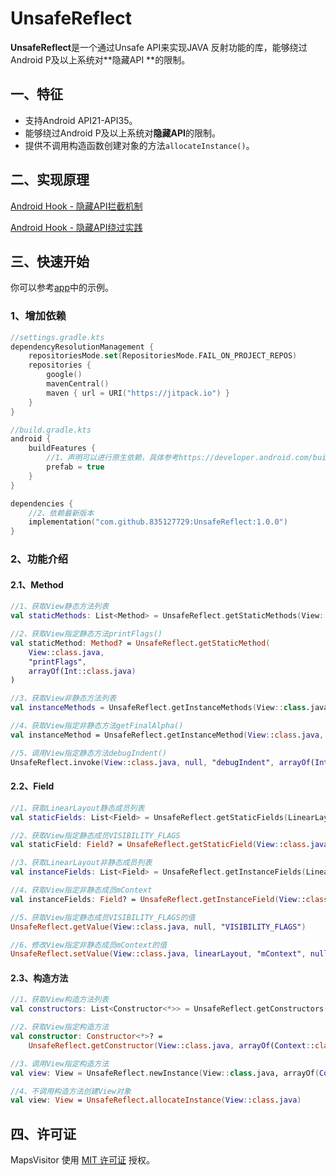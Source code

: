 # UnsafeReflect

**UnsafeReflect**是一个通过Unsafe API来实现JAVA 反射功能的库，能够绕过Android P及以上系统对**隐藏API
**的限制。

## 一、特征

- 支持Android API21-API35。
- 能够绕过Android P及以上系统对**隐藏API**的限制。
- 提供不调用构造函数创建对象的方法`allocateInstance()`。

## 二、实现原理

[Android Hook - 隐藏API拦截机制](https://juejin.cn/post/7440716088898060339)

[Android Hook - 隐藏API绕过实践](https://juejin.cn/post/7440700915140001843)

## 三、快速开始

你可以参考[app](https://github.com/835127729/UnsafeReflect/tree/main/app)中的示例。

### 1、增加依赖

```kotlin
//settings.gradle.kts
dependencyResolutionManagement {
    repositoriesMode.set(RepositoriesMode.FAIL_ON_PROJECT_REPOS)
    repositories {
        google()
        mavenCentral()
        maven { url = URI("https://jitpack.io") }
    }
}
```

```Kotlin
//build.gradle.kts
android {
    buildFeatures {
        //1、声明可以进行原生依赖，具体参考https://developer.android.com/build/native-dependencies
        prefab = true
    }
}

dependencies {
    //2、依赖最新版本
    implementation("com.github.835127729:UnsafeReflect:1.0.0")
}
```

### 2、功能介绍

#### 2.1、Method

```kotlin
//1、获取View静态方法列表
val staticMethods: List<Method> = UnsafeReflect.getStaticMethods(View::class.java)

//2、获取View指定静态方法printFlags()
val staticMethod: Method? = UnsafeReflect.getStaticMethod(
    View::class.java,
    "printFlags",
    arrayOf(Int::class.java)
)

//3、获取View非静态方法列表
val instanceMethods = UnsafeReflect.getInstanceMethods(View::class.java)

//4、获取View指定非静态方法getFinalAlpha()
val instanceMethod = UnsafeReflect.getInstanceMethod(View::class.java, "getFinalAlpha")

//5、调用View指定静态方法debugIndent()
UnsafeReflect.invoke(View::class.java, null, "debugIndent", arrayOf(Int::class.java), 1)
```

#### 2.2、Field

```kotlin
//1、获取LinearLayout静态成员列表
val staticFields: List<Field> = UnsafeReflect.getStaticFields(LinearLayout::class.java)

//2、获取View指定静态成员VISIBILITY_FLAGS
val staticField: Field? = UnsafeReflect.getStaticField(View::class.java, "VISIBILITY_FLAGS")

//3、获取LinearLayout非静态成员列表
val instanceFields: List<Field> = UnsafeReflect.getInstanceFields(LinearLayout::class.java)

//4、获取View指定非静态成员mContext
val instanceFields: Field? = UnsafeReflect.getInstanceField(View::class.java, "mContext")

//5、获取View指定静态成员VISIBILITY_FLAGS的值
UnsafeReflect.getValue(View::class.java, null, "VISIBILITY_FLAGS")

//6、修改View指定非静态成员mContext的值
UnsafeReflect.setValue(View::class.java, linearLayout, "mContext", null)
```

#### 2.3、构造方法

```kotlin
//1、获取View构造方法列表
val constructors: List<Constructor<*>> = UnsafeReflect.getConstructors(View::class.java)

//2、获取View指定构造方法
val constructor: Constructor<*>? =
    UnsafeReflect.getConstructor(View::class.java, arrayOf(Context::class.java))

//3、调用View指定构造方法
val view: View = UnsafeReflect.newInstance(View::class.java, arrayOf(Context::class.java), context)

//4、不调用构造方法创建View对象
val view: View = UnsafeReflect.allocateInstance(View::class.java)
```

## 四、许可证

MapsVisitor 使用 [MIT 许可证](https://github.com/bytedance/bhook/blob/main/LICENSE) 授权。